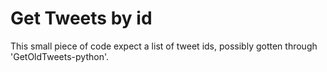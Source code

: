 # Get Tweets by id

This small piece of code expect a list of tweet ids, possibly gotten through 'GetOldTweets-python'.

